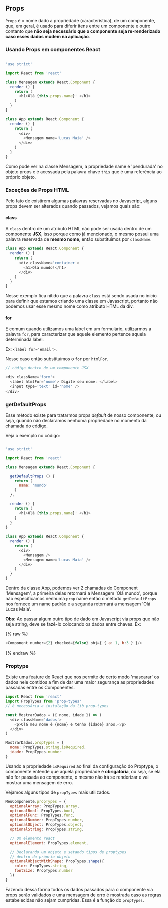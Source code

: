 ## Props

`Props` é o nome dado a propriedade (característica), de um componente, que, em geral, é usado para diferir itens entre um componente e outro contanto que **não seja necessário que o componente seja re-renderizado caso esses dados mudem na aplicação**.

### Usando Props em componentes React

```js

'use strict'

import React from 'react'

class Mensagem extends React.Component {
  render () {
    return (
      <h1>Olá {this.props.name}! </h1>
    )
  }
}

class App extends React.Component {
  render () {
    return (
      <div>
        <Mensagem name='Lucas Maia' />
      </div>
    )
  }
}

```

Como pode ver na classe Mensagem, a propriedade name é 'pendurada' no objeto props e é acessada pela palavra chave `this` que é uma referência ao próprio objeto.

### Exceções de Props HTML

Pelo fato de existirem algumas palavras reservadas no Javascript, alguns props devem ser alterados quando passados, vejamos quais são:

#### class

A `class` dentro de um atributo HTML não pode ser usada dentro de um componente **JSX**, isso porque como já mencionado, o mesmo possui uma palavra reservada de **mesmo nome**, então substituímos por `className`.

```js
class App extends React.Component {
  render () {
    return (
      <div className='container'>
        <h1>Olá mundo!</h1>
      </div>
    )
  }
}
```

Nesse exemplo fica nítido que a palavra `class` está sendo usada no início para definir que estamos criando uma classe em Javascript, portanto não podemos usar esse mesmo nome como atributo HTML da div.

#### for

É comum quando utilizamos uma label em um formulário, utilizarmos a palavra `for`, para caracterizar que aquele elemento pertence aquela determinada label.

Ex: `<label for='email'>`.

Nesse caso então substituímos o `for` por `htmlFor`.

```js
// código dentro de um componente JSX

<div className='form'>
  <label htmlFor='nome'> Digite seu nome: </label>
  <input type='text' id='nome' />
</div>
```

### getDefaultProps

Esse método existe para tratarmos props *default* de nosso componente, ou seja, quando não declaramos nenhuma propriedade no momento da chamada do código.

Veja o exemplo no código:

```js

'use strict'

import React from 'react'

class Mensagem extends React.Component {

  getDefaultProps () {
    return (
      name: 'mundo'
    )
  },

  render () {
    return (
      <h1>Olá {this.props.name}! </h1>
    )
  }
}

class App extends React.Component {
  render () {
    return (
      <div>
        <Mensagem />
        <Mensagem name='Lucas Maia' />  
      </div>
    )
  }
}

```

Dentro da classe App, podemos ver 2 chamadas do Component 'Mensagem', a primeira delas retornará a Mensagem 'Olá mundo', porque não especificamos nenhuma `prop` name então o método `getDefaultProps` nos fornece um name padrão e a segunda retornará a mensagem 'Olá Lucas Maia'.

**Obs:** Ao passar algum outro tipo de dado em Javascript via props que não seja string, deve se fazê-lo colocando os dados entre chaves. Ex:


{% raw %}
```js
<Component number={2} checked={false} obj={ { a: 1, b:3 } }/>
```
{% endraw %}

### Proptype

Existe uma feature do React que nos permite de certo modo 'mascarar' os dados nele contidos a fim de dar uma maior segurança as propriedades passadas entre os Componentes.

```js
import React from 'react'
import PropTypes from 'prop-types'
// é necessária a instalação da lib prop-types

const MostrarDados = ({ nome, idade }) => (
  <div className='dados'>
    <p>Olá meu nome é {nome} e tenho {idade} anos.</p>
  </div>
)

MostrarDados.propTypes = {
  nome: PropTypes.string.isRequired,
  idade: PropTypes.number
}
```

Usando a propriedade `isRequired` ao final da configuração do Proptype, o componente entende que aquela propriedade é **obrigatória**, ou seja, se ela não for passada ao componente, o mesmo não irá se renderizar e vai mostrar uma mensagem de erro.

Vejamos alguns tipos de `propTypes` mais utilizados.

```js
MeuComponente.propTypes = {
  optionalArray: PropTypes.array,
  optionalBool: PropTypes.bool,
  optionalFunc: PropTypes.func,
  optionalNumber: PropTypes.number,
  optionalObject: PropTypes.object,
  optionalString: PropTypes.string,

  // Um elemento react
  optionalElement: PropTypes.element,

  // Declarando um objeto e setando tipos de proptypes
  // dentro do próprio objeto
  optionalObjectWithShape: PropTypes.shape({
    color: PropTypes.string,
    fontSize: PropTypes.number
  })
}
```
Fazendo dessa forma todos os dados passados  para o componente via props serão validados e uma mensagem de erro é mostrada caso as regras estabelecidas não sejam cumpridas. Essa é a função do `propTypes`.
